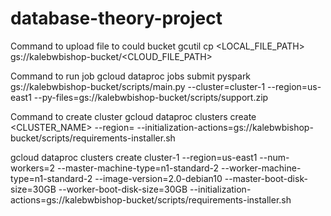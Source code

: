 # database-theory-project

Command to upload file to could bucket
gcutil cp <LOCAL_FILE_PATH> gs://kalebwbishop-bucket/<CLOUD_FILE_PATH>

Command to run job
gcloud dataproc jobs submit pyspark gs://kalebwbishop-bucket/scripts/main.py --cluster=cluster-1 --region=us-east1 --py-files=gs://kalebwbishop-bucket/scripts/support.zip

Command to create cluster
gcloud dataproc clusters create <CLUSTER_NAME> --region=<REGION> --initialization-actions=gs://kalebwbishop-bucket/scripts/requirements-installer.sh

gcloud dataproc clusters create cluster-1 --region=us-east1 --num-workers=2 --master-machine-type=n1-standard-2 --worker-machine-type=n1-standard-2 --image-version=2.0-debian10 --master-boot-disk-size=30GB --worker-boot-disk-size=30GB --initialization-actions=gs://kalebwbishop-bucket/scripts/requirements-installer.sh 

